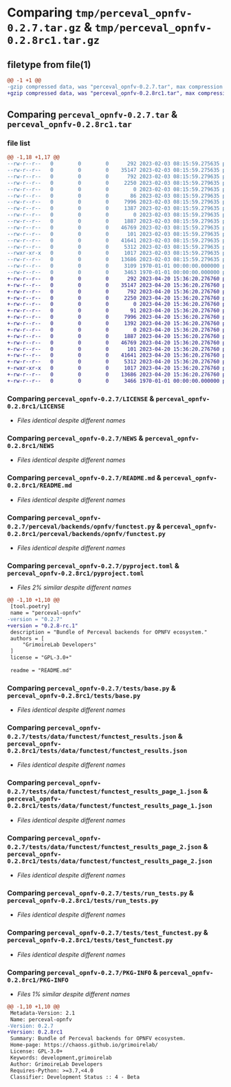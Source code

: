 # Comparing `tmp/perceval_opnfv-0.2.7.tar.gz` & `tmp/perceval_opnfv-0.2.8rc1.tar.gz`

## filetype from file(1)

```diff
@@ -1 +1 @@
-gzip compressed data, was "perceval_opnfv-0.2.7.tar", max compression
+gzip compressed data, was "perceval_opnfv-0.2.8rc1.tar", max compression
```

## Comparing `perceval_opnfv-0.2.7.tar` & `perceval_opnfv-0.2.8rc1.tar`

### file list

```diff
@@ -1,18 +1,17 @@
--rw-r--r--   0        0        0      292 2023-02-03 08:15:59.275635 perceval_opnfv-0.2.7/AUTHORS
--rw-r--r--   0        0        0    35147 2023-02-03 08:15:59.275635 perceval_opnfv-0.2.7/LICENSE
--rw-r--r--   0        0        0      792 2023-02-03 08:15:59.279635 perceval_opnfv-0.2.7/NEWS
--rw-r--r--   0        0        0     2250 2023-02-03 08:15:59.279635 perceval_opnfv-0.2.7/README.md
--rw-r--r--   0        0        0        0 2023-02-03 08:15:59.279635 perceval_opnfv-0.2.7/perceval/backends/opnfv/__init__.py
--rw-r--r--   0        0        0       86 2023-02-03 08:15:59.279635 perceval_opnfv-0.2.7/perceval/backends/opnfv/_version.py
--rw-r--r--   0        0        0     7996 2023-02-03 08:15:59.279635 perceval_opnfv-0.2.7/perceval/backends/opnfv/functest.py
--rw-r--r--   0        0        0     1387 2023-02-03 08:15:59.279635 perceval_opnfv-0.2.7/pyproject.toml
--rw-r--r--   0        0        0        0 2023-02-03 08:15:59.279635 perceval_opnfv-0.2.7/tests/__init__.py
--rw-r--r--   0        0        0     1887 2023-02-03 08:15:59.279635 perceval_opnfv-0.2.7/tests/base.py
--rw-r--r--   0        0        0    46769 2023-02-03 08:15:59.279635 perceval_opnfv-0.2.7/tests/data/functest/functest_results.json
--rw-r--r--   0        0        0      101 2023-02-03 08:15:59.279635 perceval_opnfv-0.2.7/tests/data/functest/functest_results_empty.json
--rw-r--r--   0        0        0    41641 2023-02-03 08:15:59.279635 perceval_opnfv-0.2.7/tests/data/functest/functest_results_page_1.json
--rw-r--r--   0        0        0     5312 2023-02-03 08:15:59.279635 perceval_opnfv-0.2.7/tests/data/functest/functest_results_page_2.json
--rwxr-xr-x   0        0        0     1017 2023-02-03 08:15:59.279635 perceval_opnfv-0.2.7/tests/run_tests.py
--rw-r--r--   0        0        0    13686 2023-02-03 08:15:59.279635 perceval_opnfv-0.2.7/tests/test_functest.py
--rw-r--r--   0        0        0     3109 1970-01-01 00:00:00.000000 perceval_opnfv-0.2.7/setup.py
--rw-r--r--   0        0        0     3463 1970-01-01 00:00:00.000000 perceval_opnfv-0.2.7/PKG-INFO
+-rw-r--r--   0        0        0      292 2023-04-20 15:36:20.276760 perceval_opnfv-0.2.8rc1/AUTHORS
+-rw-r--r--   0        0        0    35147 2023-04-20 15:36:20.276760 perceval_opnfv-0.2.8rc1/LICENSE
+-rw-r--r--   0        0        0      792 2023-04-20 15:36:20.276760 perceval_opnfv-0.2.8rc1/NEWS
+-rw-r--r--   0        0        0     2250 2023-04-20 15:36:20.276760 perceval_opnfv-0.2.8rc1/README.md
+-rw-r--r--   0        0        0        0 2023-04-20 15:36:20.276760 perceval_opnfv-0.2.8rc1/perceval/backends/opnfv/__init__.py
+-rw-r--r--   0        0        0       91 2023-04-20 15:36:20.276760 perceval_opnfv-0.2.8rc1/perceval/backends/opnfv/_version.py
+-rw-r--r--   0        0        0     7996 2023-04-20 15:36:20.276760 perceval_opnfv-0.2.8rc1/perceval/backends/opnfv/functest.py
+-rw-r--r--   0        0        0     1392 2023-04-20 15:36:20.276760 perceval_opnfv-0.2.8rc1/pyproject.toml
+-rw-r--r--   0        0        0        0 2023-04-20 15:36:20.276760 perceval_opnfv-0.2.8rc1/tests/__init__.py
+-rw-r--r--   0        0        0     1887 2023-04-20 15:36:20.276760 perceval_opnfv-0.2.8rc1/tests/base.py
+-rw-r--r--   0        0        0    46769 2023-04-20 15:36:20.276760 perceval_opnfv-0.2.8rc1/tests/data/functest/functest_results.json
+-rw-r--r--   0        0        0      101 2023-04-20 15:36:20.276760 perceval_opnfv-0.2.8rc1/tests/data/functest/functest_results_empty.json
+-rw-r--r--   0        0        0    41641 2023-04-20 15:36:20.276760 perceval_opnfv-0.2.8rc1/tests/data/functest/functest_results_page_1.json
+-rw-r--r--   0        0        0     5312 2023-04-20 15:36:20.276760 perceval_opnfv-0.2.8rc1/tests/data/functest/functest_results_page_2.json
+-rwxr-xr-x   0        0        0     1017 2023-04-20 15:36:20.276760 perceval_opnfv-0.2.8rc1/tests/run_tests.py
+-rw-r--r--   0        0        0    13686 2023-04-20 15:36:20.276760 perceval_opnfv-0.2.8rc1/tests/test_functest.py
+-rw-r--r--   0        0        0     3466 1970-01-01 00:00:00.000000 perceval_opnfv-0.2.8rc1/PKG-INFO
```

### Comparing `perceval_opnfv-0.2.7/LICENSE` & `perceval_opnfv-0.2.8rc1/LICENSE`

 * *Files identical despite different names*

### Comparing `perceval_opnfv-0.2.7/NEWS` & `perceval_opnfv-0.2.8rc1/NEWS`

 * *Files identical despite different names*

### Comparing `perceval_opnfv-0.2.7/README.md` & `perceval_opnfv-0.2.8rc1/README.md`

 * *Files identical despite different names*

### Comparing `perceval_opnfv-0.2.7/perceval/backends/opnfv/functest.py` & `perceval_opnfv-0.2.8rc1/perceval/backends/opnfv/functest.py`

 * *Files identical despite different names*

### Comparing `perceval_opnfv-0.2.7/pyproject.toml` & `perceval_opnfv-0.2.8rc1/pyproject.toml`

 * *Files 2% similar despite different names*

```diff
@@ -1,10 +1,10 @@
 [tool.poetry]
 name = "perceval-opnfv"
-version = "0.2.7"
+version = "0.2.8-rc.1"
 description = "Bundle of Perceval backends for OPNFV ecosystem."
 authors = [
     "GrimoireLab Developers"
 ]
 license = "GPL-3.0+"
 
 readme = "README.md"
```

### Comparing `perceval_opnfv-0.2.7/tests/base.py` & `perceval_opnfv-0.2.8rc1/tests/base.py`

 * *Files identical despite different names*

### Comparing `perceval_opnfv-0.2.7/tests/data/functest/functest_results.json` & `perceval_opnfv-0.2.8rc1/tests/data/functest/functest_results.json`

 * *Files identical despite different names*

### Comparing `perceval_opnfv-0.2.7/tests/data/functest/functest_results_page_1.json` & `perceval_opnfv-0.2.8rc1/tests/data/functest/functest_results_page_1.json`

 * *Files identical despite different names*

### Comparing `perceval_opnfv-0.2.7/tests/data/functest/functest_results_page_2.json` & `perceval_opnfv-0.2.8rc1/tests/data/functest/functest_results_page_2.json`

 * *Files identical despite different names*

### Comparing `perceval_opnfv-0.2.7/tests/run_tests.py` & `perceval_opnfv-0.2.8rc1/tests/run_tests.py`

 * *Files identical despite different names*

### Comparing `perceval_opnfv-0.2.7/tests/test_functest.py` & `perceval_opnfv-0.2.8rc1/tests/test_functest.py`

 * *Files identical despite different names*

### Comparing `perceval_opnfv-0.2.7/PKG-INFO` & `perceval_opnfv-0.2.8rc1/PKG-INFO`

 * *Files 1% similar despite different names*

```diff
@@ -1,10 +1,10 @@
 Metadata-Version: 2.1
 Name: perceval-opnfv
-Version: 0.2.7
+Version: 0.2.8rc1
 Summary: Bundle of Perceval backends for OPNFV ecosystem.
 Home-page: https://chaoss.github.io/grimoirelab/
 License: GPL-3.0+
 Keywords: development,grimoirelab
 Author: GrimoireLab Developers
 Requires-Python: >=3.7,<4.0
 Classifier: Development Status :: 4 - Beta
```

